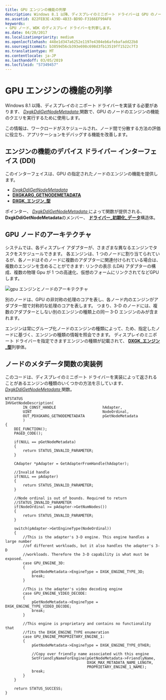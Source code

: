 ```yaml
---
title: GPU エンジンの機能の列挙
description: Windows 8.1 以降、ディスプレイのミニポート ドライバーは GPU のノードのエンジンの機能のクエリを実行するために使用 DxgkDdiGetNodeMetadata 関数に実装する必要があります。
ms.assetid: 822FEB3E-A39D-4B33-BD9D-F3166EF99AF8
keywords:
- GPU ノード、WDK のディスプレイ ドライバーを列挙します。
ms.date: 04/20/2017
ms.localizationpriority: medium
ms.openlocfilehash: 448e1d347a6252e1197e4304eb6afebafadd22b8
ms.sourcegitcommit: b3859d56cb393e698c698d3fb13519ff1522c7f3
ms.translationtype: MT
ms.contentlocale: ja-JP
ms.lasthandoff: 03/05/2019
ms.locfileid: "57349457"
---
```

# <a name="enumerating-gpu-engine-capabilities"></a>GPU エンジンの機能の列挙


Windows 8.1 以降、ディスプレイのミニポート ドライバーを実装する必要があります、 [ *DxgkDdiGetNodeMetadata* ](https://msdn.microsoft.com/library/windows/hardware/dn265415)関数で、GPU のノードのエンジンの機能のクエリを実行するために使用します。

この情報は、ワークロードがスケジュールされ、ノード間で分散する方法の評価に役立ち、アプリケーションをデバッグする機能を改善します。

## <a name="span-idenginecapabilitiesdevicedriverinterfaceddispanspan-idenginecapabilitiesdevicedriverinterfaceddispanspan-idenginecapabilitiesdevicedriverinterfaceddispanengine-capabilities-device-driver-interface-ddi"></a><span id="Engine_capabilities_device_driver_interface__DDI_"></span><span id="engine_capabilities_device_driver_interface__ddi_"></span><span id="ENGINE_CAPABILITIES_DEVICE_DRIVER_INTERFACE__DDI_"></span>エンジンの機能のデバイス ドライバー インターフェイス (DDI)


このインターフェイスは、GPU の指定されたノードのエンジンの機能を提供します。

-   [*DxgkDdiGetNodeMetadata*](https://msdn.microsoft.com/library/windows/hardware/dn265415)
-   [**DXGKARG\_GETNODEMETADATA**](https://msdn.microsoft.com/library/windows/hardware/dn265405)
-   [**DXGK\_エンジン\_型**](https://msdn.microsoft.com/library/windows/hardware/dn265417)

ポインター、 [ *DxgkDdiGetNodeMetadata* ](https://msdn.microsoft.com/library/windows/hardware/dn265415)によって関数が提供される、 **DxgkDdiGetNodeMetadata**のメンバー、 [**ドライバー\_初期化\_データ**](https://msdn.microsoft.com/library/windows/hardware/ff556169)構造体。

## <a name="span-idgpunodearchitecturespanspan-idgpunodearchitecturespanspan-idgpunodearchitecturespangpu-node-architecture"></a><span id="GPU_node_architecture"></span><span id="gpu_node_architecture"></span><span id="GPU_NODE_ARCHITECTURE"></span>GPU ノードのアーキテクチャ


システムでは、各ディスプレイ アダプターが、さまざまな異なるエンジンでタスクをスケジュールできます。 各エンジンは、1 つのノードに割り当てられているが、各ノードはそのノードに複数のアダプターに関連付けられている場合は、複数のエンジンを含めることができます: リンクの表示 (LDA) アダプターの構成、複数の物理 Gpu が 1 つの高速化、仮想のフォームにリンクされてなどGPU します。

![gpu エンジンとノードのアーキテクチャ](images/gpu-engine-node-architecture.png)

別のノードは、GPU の非対称の処理のコアを表し、各ノード内のエンジンがアダプター間で対称的な処理のコアを表します。 つまり、3-D のノードには、複数のアダプターとしない別のエンジンの種類上の同一 3-D エンジンのみが含まれます。

エンジンは常にグループ化ノードのエンジンの種類によって、ため、指定したノードに基づく、エンジンの種類の情報を照会できます。 ディスプレイのミニポート ドライバーを指定できますエンジンの種類が記載されて、 [ **DXGK\_エンジン\_型**](https://msdn.microsoft.com/library/windows/hardware/dn265417)列挙体。

## <a name="span-idexampleimplementationofnodemetadatafunctionspanspan-idexampleimplementationofnodemetadatafunctionspanspan-idexampleimplementationofnodemetadatafunctionspanexample-implementation-of-node-metadata-function"></a><span id="Example_implementation_of_node_metadata_function"></span><span id="example_implementation_of_node_metadata_function"></span><span id="EXAMPLE_IMPLEMENTATION_OF_NODE_METADATA_FUNCTION"></span>ノードのメタデータ関数の実装例


このコードは、ディスプレイのミニポート ドライバーを実装によって返されることがあるエンジンの種類のいくつかの方法を示しています、 [ *DxgkDdiGetNodeMetadata* ](https://msdn.microsoft.com/library/windows/hardware/dn265415)関数。

```ManagedCPlusPlus
NTSTATUS
IHVGetNodeDescription(
        IN_CONST_HANDLE                     hAdapter,
        UINT                                NodeOrdinal,
        OUT_PDXGKARG_GETNODEMETADATA        pGetNodeMetadata
        )
{
    DDI_FUNCTION();
    PAGED_CODE();

    if(NULL == pGetNodeMetadata)
    {
        return STATUS_INVALID_PARAMETER;
    }

    CAdapter *pAdapter = GetAdapterFromHandle(hAdapter);

    //Invalid handle
    if(NULL == pAdapter)
    {
        return STATUS_INVALID_PARAMETER;
    }

    //Node ordinal is out of bounds. Required to return
    //STATUS_INVALID_PARAMETER
    if(NodeOrdinal >= pAdapter->GetNumNodes())
    {
        return STATUS_INVALID_PARAMETER;
    }

    switch(pAdapter->GetEngineType(NodeOrdinal))
    {
        //This is the adapter's 3-D engine. This engine handles a large number
        //of different workloads, but it also handles the adapter's 3-D 
        //workloads. Therefore the 3-D capability is what must be exposed.
        case GPU_ENGINE_3D:
        {
            pGetNodeMetadata->EngineType = DXGK_ENGINE_TYPE_3D;
            break;
        }

        //This is the adapter's video decoding engine
        case GPU_ENGINE_VIDEO_DECODE:
        {
            pGetNodeMetadata->EngineType = DXGK_ENGINE_TYPE_VIDEO_DECODE;
            break;
        }

        //This engine is proprietary and contains no functionality that
        //fits the DXGK_ENGINE_TYPE enumeration
        case GPU_ENGINE_PROPRIETARY_ENGINE_1:
        {
            pGetNodeMetadata->EngineType = DXGK_ENGINE_TYPE_OTHER;

            //Copy over friendly name associated with this engine
            SetFriendlyNameForEngine(pGetNodeMetadata->FriendlyName,
                                     DXGK_MAX_METADATA_NAME_LENGTH,
                                     PROPRIETARY_ENGINE_1_NAME);
            break;
        }
    }

    return STATUS_SUCCESS;
}
```

 

 





